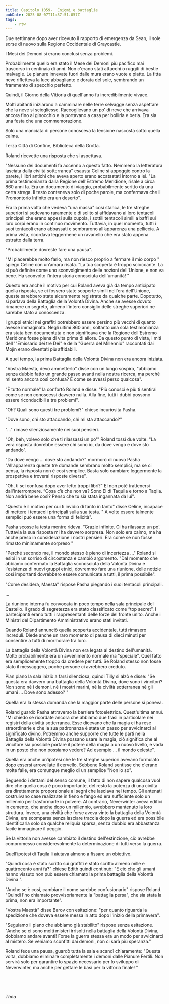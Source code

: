 ```yaml
---
title: Capitolo 1059-  Enigmi e battaglie
pubDate: 2025-08-07T11:37:51.057Z
tags:
    - rtw
---
```



<strong>


</strong>


Due settimane dopo aver ricevuto il rapporto di emergenza da Sean, il sole sorse di nuovo sulla Regione Occidentale di Graycastle.


I Mesi dei Demoni si erano conclusi senza problemi.


Probabilmente quello era stato il Mese dei Demoni più pacifico mai trascorso in centinaia di anni. Non c'erano stati attacchi o ruggiti di bestie malvagie. Le pianure innevate fuori dalle mura erano vuote e piatte. La fitta neve rifletteva la luce abbagliante e dorata del sole, sembrando un frammento di specchio perfetto.


Quindi, il Giorno della Vittoria di quell'anno fu incredibilmente vivace.


Molti abitanti iniziarono a camminare nelle terre selvagge senza aspettare che la neve si sciogliesse. Raccoglievano un po’ di neve che arrivava ancora fino al ginocchio e la portavano a casa per bollirla e berla. Era sia una festa che una commemorazione.


Solo una manciata di persone conosceva la tensione nascosta sotto quella calma.


Terza Città di Confine, Biblioteca della Grotta.


Roland ricevette una risposta che si aspettava.


"Nessuno dei documenti fa accenno a questo fatto. Nemmeno la letteratura lasciata dalla civiltà sotterranea" esausta Celine si appoggiò contro la parete, i libri antichi che aveva aperto erano accatastati intorno a lei. "La prima testimonianza dalla Regione dell'Estremo Meridione, risale a circa 860 anni fa. Era un documento di viaggio, probabilmente scritto da una certa strega. Il testo conteneva solo di poche parole, ma confermava che il Promontorio Infinito era un deserto".


Era la prima volta che vedeva "una massa" così stanca, le tre streghe superiori si sedevano raramente e di solito si affidavano ai loro tentacoli principali che erano appesi sulla cupola, i sottili tentacoli simili a baffi sui loro corpi erano in continuo movimento. Tuttavia, in quel momento, tutti i suoi tentacoli erano abbassati e sembrarono all’apparenza una pelliccia. A prima vista, ricordava leggermene un ravanello che era stato appena estratto dalla terra.


"Probabilmente dovreste fare una pausa".


"Mi piacerebbe molto farlo, ma non riesco proprio a fermare il mio corpo " spiegò Celine con un’amara risata. "La tua scoperta è troppo scioccante. La si può definire come uno sconvolgimento delle nozioni dell'Unione, e non va bene. Ha sconvolto l'intera storia conosciuta dell'umanità! "


Questo era anche il motivo per cui Roland aveva già da tempo anticipato quella risposta, se ci fossero state scoperte simili nell'era dell’Unione, queste sarebbero state sicuramente registrate da qualche parte. Dopotutto, si parlava della Battaglia della Volontà Divina. Anche se avesse dovuto rimanere un segreto, almeno l'intero consiglio delle streghe superiori ne sarebbe stato a conoscenza.


I gruppi etnici nei graffiti potrebbero essere persino più vecchi di quanto avesse immaginato. Negli ultimi 860 anni, soltanto una sola testimonianza era stata ben documentata e non significava che la Regione dell'Estremo Meridione fosse piena di vita prima di allora. Da questo punto di vista, i miti dell '"Emissario dei tre Dei" e della "Guerra del Millennio" raccontati dai Mojin erano diventati più affidabili.


A quel tempo, la prima Battaglia della Volontà Divina non era ancora iniziata.


"Vostra Maestà, devo ammetterlo" disse con un lungo sospiro, "abbiamo senza dubbio fatto un grande passo avanti nella nostra ricerca, ma perché mi sento ancora così confusa? È come se avessi perso qualcosa".


"È tutto normale" la confortò Roland e disse: "Più conosci e più ti sentirai come se non conoscessi davvero nulla. Alla fine, tutti i dubbi possono essere riconducibili a tre problemi".


"Oh? Quali sono questi tre problemi?" chiese incuriosita Pasha.


"Dove sono, chi sto attaccando, chi mi sta attaccando?"


"..." rimase silenziosamente nei suoi pensieri.


"Oh, beh, volevo solo che ti rilassassi un po'" Roland tossì due volte. "La vera risposta dovrebbe essere chi sono io, da dove vengo e dove sto andando".


"Da dove vengo ... dove sto andando?" mormorò di nuovo Pasha "All’apparenza queste tre domande sembrano molto semplici, ma se ci pensa, la risposta non è così semplice. Basta solo cambiare leggermente la prospettiva e troverai risposte diverse”.


"Oh, ti sei confusa dopo aver letto troppi libri?" El non poté trattenersi dall'interrompere. “Cosa c’è che non va? Sono El di Taquila e torno a Taqila. Non andrà bene così? Penso che tu sia stata ingannata da lui".


"Questo è il motivo per cui ti invidio di tanto in tanto" disse Celine, incapace di mettere i tentacoli principali sulla sua testa. " A volte essere talmente semplici può essere una forma di felicità".


Pasha scosse la testa mentre rideva. “Grazie infinite. Ci ha rilassato un po'. Tuttavia la sua risposta mi ha davvero sorpresa. Non solo era calmo, ma ha anche preso in considerazione i nostri pensieri. Era come se non fosse rimasto minimamente sorpreso "


"Perché secondo me, il mondo stesso è pieno di incertezza ..." Roland si esibì in un sorriso di circostanza e cambiò argomento. "Dal momento che abbiamo confermato la Battaglia sconosciuta della Volontà Divina e l'esistenza di nuovi gruppi etnici, dovremmo fare una riunione, delle notizie così importanti dovrebbero essere comunicate a tutti, il prima possibile".


"Come desidera, Maestà" rispose Pasha piegando i suoi tentacoli principali.


...


La riunione interna fu convocata in poco tempo nella sala principale del Castello. Il grado di segretezza era stato classificato come “top secret”. I partecipanti erano tutti i rappresentanti delle forze del fronte unito. Anche i Ministri del Dipartimento Amministrativo erano stati invitati.


Quando Roland annunciò quella scoperta accidentale, tutti rimasero increduli. Diede anche un raro momento di pausa di dieci minuti per consentire a tutti di mormorare tra loro.


La battaglia della Volontà Divina non era legata al destino dell'umanità. Molto probabilmente era un avvenimento normale ma "speciale". Quel fatto era semplicemente troppo da credere per tutti. Se Roland stesso non fosse stato il messaggero, poche persone ci avrebbero creduto.


Pian piano la sala iniziò a farsi silenziosa, quindi Tilly si alzò e disse: "Se questa era davvero una battaglia della Volontà Divina, dove sono i vincitori? Non sono né i demoni, né i mostri marini, né la civiltà sotterranea né gli umani ... Dove sono adesso? "


Quella era la stessa domanda che la maggior parte delle persone si poneva.


Roland guardò Pasha attraverso la barriera fotoelettrica. Quest'ultima annuì. "Mi chiedo se ricordate ancora che abbiamo due frasi in particolare nei registri della civiltà sotterranea. Esse dicevano che la magia ci ha rese straordinarie e che la sua padronanza è stata un passo per avvicinarci al significato divino. Potremmo anche supporre che tutte le parti nella Battaglia della Volontà Divina possano usare la magia, ciò significa che al vincitore sia possibile portare il potere della magia a un nuovo livello, e vada in un posto che non possiamo vedere? Ad esempio ... il mondo celeste".


Quella era anche un’ipotesi che le tre streghe superiori avevano formulato dopo essersi arrovellate il cervello. Sebbene Roland sentisse che c'erano molte falle, era comunque meglio di un semplice "Non lo so".


Seguendo i dettami del senso comune, il fatto di non sapere qualcosa vuol dire che quella cosa è poco importante, del resto la potenza di una civiltà era direttamente proporzionale ai segni che lasciava nel tempo. Gli antenati costruivano case realizzate in fieno e fango ed era sufficiente solo un millennio per trasformarle in polvere. Al contrario, Neverwinter aveva edifici in cemento, che anche dopo un millennio, avrebbero mantenuto la loro struttura. Invece, una civiltà che forse aveva vinto la battaglia della Volontà Divina, era scomparsa senza lasciare traccia dopo la guerra ed era possibile identificarla solo da qualche reliquia sparsa, senza dubbio era abbastanza facile immaginare il peggio.


Se la vittoria non avesse cambiato il destino dell'estinzione, ciò avrebbe compromesso considerevolmente la determinazione di tutti verso la guerra.


Quell’ipotesi di Taqila li aiutava almeno a fissare un obiettivo.


"Quindi cosa è stato scritto sui graffiti è stato scritto almeno mille e quattrocento anni fa?" chiese Edith quindi continuò: "E ciò che gli umani hanno vissuto non può essere chiamato la prima battaglia della Volontà Divina ".


"Anche se è così, cambiare il nome sarebbe confusionario" rispose Roland. "Quindi l'ho chiamato provvisoriamente la "battaglia persa", che sia stata la prima, non era importante".


"Vostra Maestà" disse Barov con esitazione: "per quanto riguarda la spedizione che doveva essere messa in atto dopo l'inizio della primavera".


"Seguiamo il piano che abbiamo già stabilito" rispose senza esitazione. "Anche se ci sono molti misteri irrisolti nella battaglia della Volontà Divina, dobbiamo andare avanti! Forse la guerra stessa era un modo per avvicinarci al mistero. Se veniamo sconfitti dai demoni, non ci sarà più speranza."


Roland fece una pausa, guardò tutta la sala e scandì chiaramente: "Questa volta, dobbiamo eliminare completamente i demoni dalle Pianure Fertili. Non servirà solo per garantire lo spazio necessario per lo sviluppo di Neverwinter, ma anche per gettare le basi per la vittoria finale! "


&nbsp;


&nbsp;


<em>Thea</em>


&nbsp;
                                


                                



